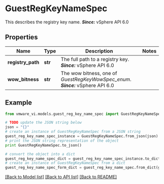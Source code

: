 # GuestRegKeyNameSpec

This describes the registry key name.  ***Since:*** vSphere API 6.0 

## Properties
Name | Type | Description | Notes
------------ | ------------- | ------------- | -------------
**registry_path** | **str** | The full path to a registry key.  ***Since:*** vSphere API 6.0  | 
**wow_bitness** | **str** | The wow bitness, one of *GuestRegKeyWowSpec_enum*.  ***Since:*** vSphere API 6.0  | 

## Example

```python
from vmware_vi.models.guest_reg_key_name_spec import GuestRegKeyNameSpec

# TODO update the JSON string below
json = "{}"
# create an instance of GuestRegKeyNameSpec from a JSON string
guest_reg_key_name_spec_instance = GuestRegKeyNameSpec.from_json(json)
# print the JSON string representation of the object
print GuestRegKeyNameSpec.to_json()

# convert the object into a dict
guest_reg_key_name_spec_dict = guest_reg_key_name_spec_instance.to_dict()
# create an instance of GuestRegKeyNameSpec from a dict
guest_reg_key_name_spec_form_dict = guest_reg_key_name_spec.from_dict(guest_reg_key_name_spec_dict)
```
[[Back to Model list]](../README.md#documentation-for-models) [[Back to API list]](../README.md#documentation-for-api-endpoints) [[Back to README]](../README.md)


